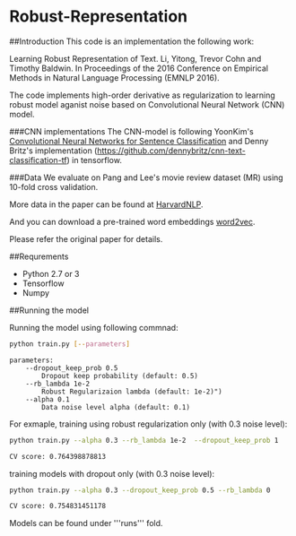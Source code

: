 # Robust-Representation


##Introduction
This code is an implementation the following work:

Learning Robust Representation of Text. Li, Yitong, Trevor Cohn and Timothy Baldwin. In Proceedings of the 2016 Conference on Empirical Methods in Natural Language Processing (EMNLP 2016).

The code implements high-order derivative as regularization to learning robust model aganist noise based on Convolutional Neural Network (CNN) model.

###CNN implementations
The CNN-model is following YoonKim's [Convolutional Neural Networks for Sentence Classification](http://arxiv.org/abs/1408.5882) and Denny Britz's implementation (https://github.com/dennybritz/cnn-text-classification-tf) in tensorflow.

###Data
We evaluate on Pang and Lee's movie review dataset (MR) using 10-fold cross validation.

More data in the paper can be found at [HarvardNLP](https://github.com/harvardnlp/sent-conv-torch/tree/master/data).

And you can download a pre-trained word embeddings [word2vec](https://code.google.com/archive/p/word2vec/).

Please refer the original paper for details.

##Requrements

- Python 2.7 or 3
- Tensorflow
- Numpy

##Running the model

Running the model using following commnad:

```bash
python train.py [--parameters]
```

```
parameters:
	--dropout_keep_prob 0.5
		Dropout keep probability (default: 0.5)
	--rb_lambda 1e-2
		Robust Regularizaion lambda (default: 1e-2)")
	--alpha 0.1
		Data noise level alpha (default: 0.1)

```



For exmaple, training using robust regularization only (with 0.3 noise level):

```bash
python train.py --alpha 0.3 --rb_lambda 1e-2  --dropout_keep_prob 1

CV score: 0.764398878813

```

training models with dropout only (with 0.3 noise level):

```bash
python train.py --alpha 0.3 --dropout_keep_prob 0.5 --rb_lambda 0

CV score: 0.754831451178

```

Models can be found under '''runs\''' fold.
